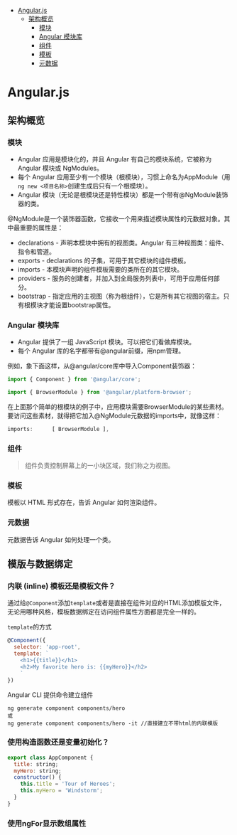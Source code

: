 <!-- TOC -->

- [Angular.js](#angularjs)
    - [架构概览](#架构概览)
        - [模块](#模块)
        - [Angular 模块库](#angular-模块库)
        - [组件](#组件)
        - [模板](#模板)
        - [元数据](#元数据)

<!-- /TOC -->

# Angular.js

## 架构概览

### 模块
- Angular 应用是模块化的，并且 Angular 有自己的模块系统，它被称为 Angular 模块或 NgModules。
- 每个 Angular 应用至少有一个模块（根模块），习惯上命名为AppModule（用`ng new <项目名称>`创建生成后只有一个根模块）。
- Angular 模块（无论是根模块还是特性模块）都是一个带有@NgModule装饰器的类。

@NgModule是一个装饰器函数，它接收一个用来描述模块属性的元数据对象。其中最重要的属性是：

- declarations - 声明本模块中拥有的视图类。Angular 有三种视图类：组件、指令和管道。
- exports - declarations 的子集，可用于其它模块的组件模板。
- imports - 本模块声明的组件模板需要的类所在的其它模块。
- providers - 服务的创建者，并加入到全局服务列表中，可用于应用任何部分。
- bootstrap - 指定应用的主视图（称为根组件），它是所有其它视图的宿主。只有根模块才能设置bootstrap属性。

### Angular 模块库
- Angular 提供了一组 JavaScript 模块。可以把它们看做库模块。
- 每个 Angular 库的名字都带有@angular前缀，用npm管理。

例如，象下面这样，从@angular/core库中导入Component装饰器：
``` js
import { Component } from '@angular/core';

import { BrowserModule } from '@angular/platform-browser';
```
在上面那个简单的根模块的例子中，应用模块需要BrowserModule的某些素材。要访问这些素材，就得把它加入@NgModule元数据的imports中，就像这样：
``` js
imports:      [ BrowserModule ],
```

### 组件

> 组件负责控制屏幕上的一小块区域，我们称之为视图。

### 模板

模板以 HTML 形式存在，告诉 Angular 如何渲染组件。

### 元数据 

元数据告诉 Angular 如何处理一个类。

## 模版与数据绑定

### 内联 (inline) 模板还是模板文件？
通过给`@Component`添加`template`或者是直接在组件对应的HTML添加模版文件，无论用哪种风格，模板数据绑定在访问组件属性方面都是完全一样的。

`template`的方式
``` js
@Component({
  selector: 'app-root',
  template: `
    <h1>{{title}}</h1>
    <h2>My favorite hero is: {{myHero}}</h2>
    `
})
```
Angular CLI 提供命令建立组件
``` git
ng generate component components/hero
或
ng generate component components/hero -it //直接建立不带html的内联模版
```

### 使用构造函数还是变量初始化？
``` js
export class AppComponent {
  title: string;
  myHero: string;
  constructor() {
    this.title = 'Tour of Heroes';
    this.myHero = 'Windstorm';
  }
}
```

### 使用ngFor显示数组属性

